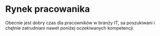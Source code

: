 # Rynek pracowanika
 Obecnie jest dobry czas dla pracowników w branży IT, sa poszukiwani i chętnie zatrudniani nawet poniżej oczekiwanych kompetencji.
 
